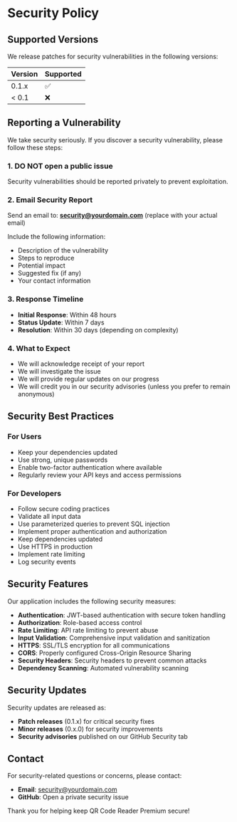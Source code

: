 # Security Policy

## Supported Versions

We release patches for security vulnerabilities in the following versions:

| Version | Supported          |
| ------- | ------------------ |
| 0.1.x   | :white_check_mark: |
| < 0.1   | :x:                |

## Reporting a Vulnerability

We take security seriously. If you discover a security vulnerability, please follow these steps:

### 1. **DO NOT** open a public issue

Security vulnerabilities should be reported privately to prevent exploitation.

### 2. Email Security Report

Send an email to: **security@yourdomain.com** (replace with your actual email)

Include the following information:
- Description of the vulnerability
- Steps to reproduce
- Potential impact
- Suggested fix (if any)
- Your contact information

### 3. Response Timeline

- **Initial Response**: Within 48 hours
- **Status Update**: Within 7 days
- **Resolution**: Within 30 days (depending on complexity)

### 4. What to Expect

- We will acknowledge receipt of your report
- We will investigate the issue
- We will provide regular updates on our progress
- We will credit you in our security advisories (unless you prefer to remain anonymous)

## Security Best Practices

### For Users

- Keep your dependencies updated
- Use strong, unique passwords
- Enable two-factor authentication where available
- Regularly review your API keys and access permissions

### For Developers

- Follow secure coding practices
- Validate all input data
- Use parameterized queries to prevent SQL injection
- Implement proper authentication and authorization
- Keep dependencies updated
- Use HTTPS in production
- Implement rate limiting
- Log security events

## Security Features

Our application includes the following security measures:

- **Authentication**: JWT-based authentication with secure token handling
- **Authorization**: Role-based access control
- **Rate Limiting**: API rate limiting to prevent abuse
- **Input Validation**: Comprehensive input validation and sanitization
- **HTTPS**: SSL/TLS encryption for all communications
- **CORS**: Properly configured Cross-Origin Resource Sharing
- **Security Headers**: Security headers to prevent common attacks
- **Dependency Scanning**: Automated vulnerability scanning

## Security Updates

Security updates are released as:
- **Patch releases** (0.1.x) for critical security fixes
- **Minor releases** (0.x.0) for security improvements
- **Security advisories** published on our GitHub Security tab

## Contact

For security-related questions or concerns, please contact:
- **Email**: security@yourdomain.com
- **GitHub**: Open a private security issue

Thank you for helping keep QR Code Reader Premium secure!
